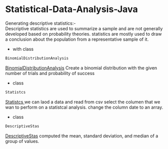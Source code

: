 # Statistical-Data-Analysis-Java
Generating descriptive statistics:-<br />
Descriptive statistics are used to summarize a sample and are not generally developed
based on probability theories. statistics are mostly used to draw a conclusion about the population from a representative sample of it. <br />
- with class
```Java
BinomialDistributionAnalysis
```
[BinomialDistributionAnalysis](https://github.com/Daham-Mustaf/Statistical-Data-Analysis-Java/blob/main/src/statistics/BinomialDistributionAnalysis.java) Create a binomial distribution with the given number of trials and probability of success<br />

- class 
```Java
Statistcs
```
[Statistcs ](https://github.com/Daham-Mustaf/Statistical-Data-Analysis-Java/blob/main/src/statistics/Statistcs.java) we can laod a data and read from csv select the columen that we wan to perform on a statistcal analysis. change the column date to an array. <br />
- class 
```Java
DescriptiveStas
```
[DescriptiveStas](https://github.com/Daham-Mustaf/Statistical-Data-Analysis-Java/blob/main/src/statistics/DescriptiveStas.java) computed the mean, standard deviation, and median of a group of values. 
